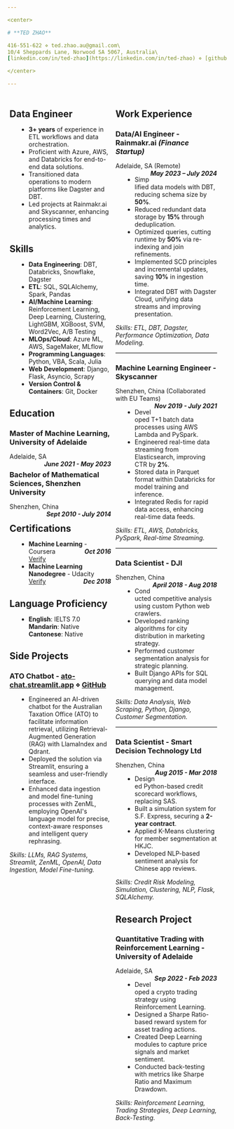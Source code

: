 ```yaml
---

<center>

# **TED ZHAO**

416-551-622 ⋄ ted.zhao.au@gmail.com\
10/4 Sheppards Lane, Norwood SA 5067, Australia\
[linkedin.com/in/ted-zhao](https://linkedin.com/in/ted-zhao) ⋄ [github.com/tade0726](https://github.com/tade0726)

</center>

---
```


<style>
.column {
  float: left;
  width: 48%;
  padding: 1%;
  box-sizing: border-box;
}
.row:after {
  content: "";
  display: table;
  clear: both;
}
h2, h3 {
  margin-bottom: 5px;
  font-weight: bold;
}
.date {
  float: right;
  font-style: italic;
}
hr {
  border: none;
  border-top: 1px solid #ccc;
  margin: 10px 0;
}
ul {
  margin-left: 20px;
}
</style>

<div class="row">
  <div class="column">

## **Data Engineer**

- **3+ years** of experience in ETL workflows and data orchestration.
- Proficient with Azure, AWS, and Databricks for end-to-end data solutions.
- Transitioned data operations to modern platforms like Dagster and DBT.
- Led projects at Rainmakr.ai and Skyscanner, enhancing processing times and analytics.

## **Skills**

- **Data Engineering**: DBT, Databricks, Snowflake, Dagster
- **ETL**: SQL, SQLAlchemy, Spark, Pandas
- **AI/Machine Learning**: Reinforcement Learning, Deep Learning, Clustering, LightGBM, XGBoost, SVM, Word2Vec, A/B Testing
- **MLOps/Cloud**: Azure ML, AWS, SageMaker, MLflow
- **Programming Languages**: Python, VBA, Scala, Julia
- **Web Development**: Django, Flask, Asyncio, Scrapy
- **Version Control & Containers**: Git, Docker

## **Education**

### **Master of Machine Learning**, University of Adelaide

Adelaide, SA  <span class="date">**June 2021 - May 2023**</span>

### **Bachelor of Mathematical Sciences**, Shenzhen University

Shenzhen, China  <span class="date">**Sept 2010 - July 2014**</span>

## **Certifications**

- **Machine Learning** - Coursera <span class="date">**Oct 2016**</span> [Verify](https://www.coursera.org/account/accomplishments/verify/Q89DMB9RYYTB)
- **Machine Learning Nanodegree** - Udacity <span class="date">**Dec 2018**</span> [Verify](https://graduation.udacity.com/confirm/PKAQPLU2)

## **Language Proficiency**

- **English**: IELTS 7.0  **Mandarin**: Native  **Cantonese**: Native

## **Side Projects**

### **ATO Chatbot** - [ato-chat.streamlit.app](https://ato-chat.streamlit.app/) ⋄ [GitHub](https://github.com/tade0726/ato_chatbot)

- Engineered an AI-driven chatbot for the Australian Taxation Office (ATO) to facilitate information retrieval, utilizing Retrieval-Augmented Generation (RAG) with LlamaIndex and Qdrant.
- Deployed the solution via Streamlit, ensuring a seamless and user-friendly interface.
- Enhanced data ingestion and model fine-tuning processes with ZenML, employing OpenAI's language model for precise, context-aware responses and intelligent query rephrasing.

*Skills: LLMs, RAG Systems, Streamlit, ZenML, OpenAI, Data Ingestion, Model Fine-tuning.*

  </div>
  <div class="column">

## **Work Experience**

### **Data/AI Engineer** - Rainmakr.ai *(Finance Startup)*

Adelaide, SA (Remote) <span class="date">**May 2023 – July 2024**</span>

- Simplified data models with DBT, reducing schema size by **50%**.
- Reduced redundant data storage by **15%** through deduplication.
- Optimized queries, cutting runtime by **50%** via re-indexing and join refinements.
- Implemented SCD principles and incremental updates, saving **10%** in ingestion time.
- Integrated DBT with Dagster Cloud, unifying data streams and improving presentation.

*Skills: ETL, DBT, Dagster, Performance Optimization, Data Modeling.*

---

### **Machine Learning Engineer** - Skyscanner

Shenzhen, China (Collaborated with EU Teams) <span class="date">**Nov 2019 - July 2021**</span>

- Developed T+1 batch data processes using AWS Lambda and PySpark.
- Engineered real-time data streaming from Elasticsearch, improving CTR by **2%**.
- Stored data in Parquet format within Databricks for model training and inference.
- Integrated Redis for rapid data access, enhancing real-time data feeds.

*Skills: ETL, AWS, Databricks, PySpark, Real-time Streaming.*

---

### **Data Scientist** - DJI

Shenzhen, China <span class="date">**April 2018 - Aug 2018**</span>

- Conducted competitive analysis using custom Python web crawlers.
- Developed ranking algorithms for city distribution in marketing strategy.
- Performed customer segmentation analysis for strategic planning.
- Built Django APIs for SQL querying and data model management.

*Skills: Data Analysis, Web Scraping, Python, Django, Customer Segmentation.*

---

### **Data Scientist** - Smart Decision Technology Ltd

Shenzhen, China <span class="date">**Aug 2015 - Mar 2018**</span>

- Designed Python-based credit scorecard workflows, replacing SAS.
- Built a simulation system for S.F. Express, securing a **2-year contract**.
- Applied K-Means clustering for member segmentation at HKJC.
- Developed NLP-based sentiment analysis for Chinese app reviews.

*Skills: Credit Risk Modeling, Simulation, Clustering, NLP, Flask, SQLAlchemy.*

## **Research Project**

### **Quantitative Trading with Reinforcement Learning** - University of Adelaide

Adelaide, SA <span class="date">**Sep 2022 - Feb 2023**</span>

- Developed a crypto trading strategy using Reinforcement Learning.
- Designed a Sharpe Ratio-based reward system for asset trading actions.
- Created Deep Learning modules to capture price signals and market sentiment.
- Conducted back-testing with metrics like Sharpe Ratio and Maximum Drawdown.

*Skills: Reinforcement Learning, Trading Strategies, Deep Learning, Back-Testing.*

  </div>
</div>